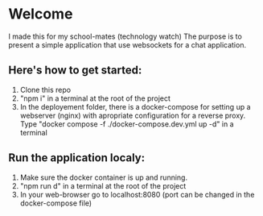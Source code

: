 # Welcome

I made this for my school-mates (technology watch)
The purpose is to present a simple application that use websockets for a chat application.

## Here's how to get started:

1. Clone this repo
2. "npm i" in a terminal at the root of the project
3. In the deployement folder, there is a docker-compose for setting up a webserver (nginx) with apropriate configuration for a reverse proxy. Type "docker compose -f ./docker-compose.dev.yml up -d" in a terminal

## Run the application localy:

1. Make sure the docker container is up and running.
2. "npm run d" in a terminal at the root of the project
3. In your web-browser go to localhost:8080 (port can be changed in the docker-compose file)
